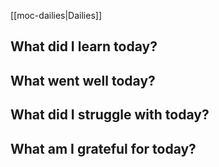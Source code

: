 [[moc-dailies|Dailies]]

## What did I learn today?

## What went well today?

## What did I struggle with today?

## What am I grateful for today?

